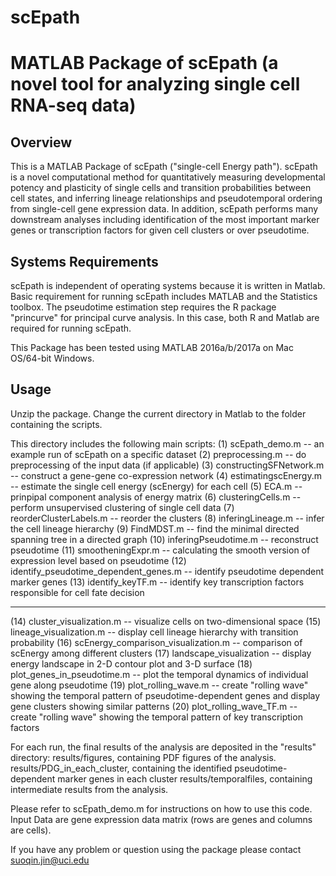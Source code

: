 # scEpath
MATLAB Package of scEpath (a novel tool for analyzing single cell RNA-seq data)
===============

Overview
--------

This is a MATLAB Package of scEpath ("single-cell Energy path"). scEpath is a novel computational method for quantitatively measuring developmental potency and plasticity of single cells and transition probabilities between cell states, and inferring lineage relationships and pseudotemporal ordering from single-cell gene expression data. In addition, scEpath performs many downstream analyses including identification of the most important marker genes or transcription factors for given cell clusters or over pseudotime.

Systems Requirements
--------------------

scEpath is independent of operating systems because it is written in Matlab. Basic requirement for running scEpath includes MATLAB and the Statistics toolbox. The pseudotime estimation step requires the R package "princurve" for principal curve analysis. In this case, both R and Matlab are required for running scEpath. 

This Package has been tested using MATLAB 2016a/b/2017a on Mac OS/64-bit Windows. 


Usage
-----

Unzip the package. Change the current directory in Matlab to the folder containing the scripts.

This directory includes the following main scripts:
(1) scEpath_demo.m -- an example run of scEpath on a specific dataset
(2) preprocessing.m -- do preprocessing of the input data (if applicable) 
(3) constructingSFNetwork.m -- construct a gene-gene co-expression network
(4) estimatingscEnergy.m -- estimate the single cell energy (scEnergy) for each cell
(5) ECA.m -- prinpipal component analysis of energy matrix
(6) clusteringCells.m -- perform unsupervised clustering of single cell data
(7) reorderClusterLabels.m -- reorder the clusters
(8) inferingLineage.m -- infer the cell lineage hierarchy
(9) FindMDST.m -- find the minimal directed spanning tree in a directed graph
(10) inferingPseudotime.m -- reconstruct pseudotime
(11) smootheningExpr.m -- calculating the smooth version of expression level based on pseudotime
(12) identify_pseudotime_dependent_genes.m -- identify pseudotime dependent marker genes
(13) identify_keyTF.m -- identify key transcription factors responsible for cell fate decision

---------------------------
(14) cluster_visualization.m -- visualize cells on two-dimensional space
(15) lineage_visualization.m -- display cell lineage hierarchy with transition probability
(16) scEnergy_comparison_visualization.m -- comparison of scEnergy among different clusters
(17) landscape_visualization -- display energy landscape in 2-D contour plot and 3-D surface
(18) plot_genes_in_pseudotime.m -- plot the temporal dynamics of individual gene along pseudotime
(19) plot_rolling_wave.m -- create "rolling wave" showing the temporal pattern of pseudotime-dependent genes and display gene clusters showing similar patterns
(20) plot_rolling_wave_TF.m -- create "rolling wave" showing the temporal pattern of key transcription factors


For each run, the final results of the analysis are deposited in the "results" directory:
results/figures, containing PDF figures of the analysis.
results/PDG_in_each_cluster, containing the identified pseudotime-dependent marker genes in each cluster
results/temporalfiles, containing intermediate results from the analysis.


Please refer to scEpath_demo.m for instructions on how to use this code.
Input Data are gene expression data matrix (rows are genes and columns are cells). 

If you have any problem or question using the package please contact suoqin.jin@uci.edu


